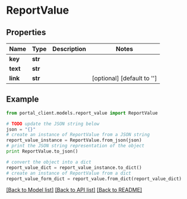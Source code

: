 # ReportValue


## Properties
Name | Type | Description | Notes
------------ | ------------- | ------------- | -------------
**key** | **str** |  | 
**text** | **str** |  | 
**link** | **str** |  | [optional] [default to '']

## Example

```python
from portal_client.models.report_value import ReportValue

# TODO update the JSON string below
json = "{}"
# create an instance of ReportValue from a JSON string
report_value_instance = ReportValue.from_json(json)
# print the JSON string representation of the object
print ReportValue.to_json()

# convert the object into a dict
report_value_dict = report_value_instance.to_dict()
# create an instance of ReportValue from a dict
report_value_form_dict = report_value.from_dict(report_value_dict)
```
[[Back to Model list]](../README.md#documentation-for-models) [[Back to API list]](../README.md#documentation-for-api-endpoints) [[Back to README]](../README.md)


